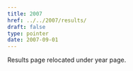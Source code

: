```yaml
---
title: 2007
href: ../../2007/results/
draft: false
type: pointer
date: 2007-09-01
---
```


Results page relocated under year page.
